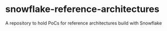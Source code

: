 # snowflake-reference-architectures
A repository to hold PoCs for reference architectures build with Snowflake
